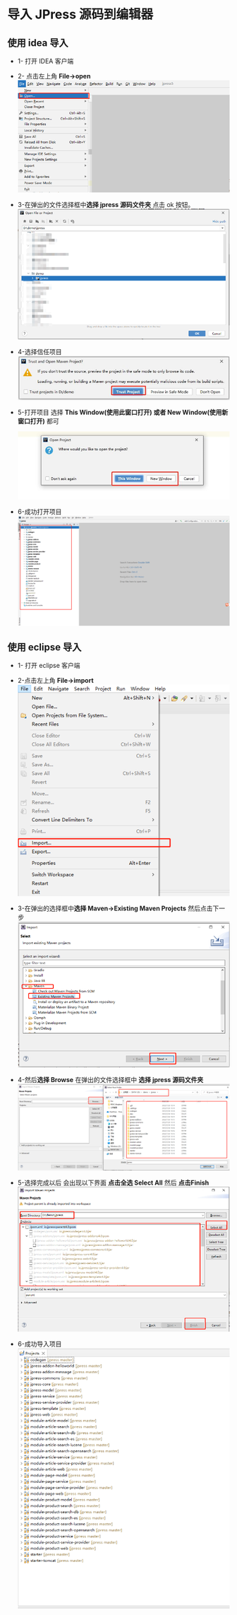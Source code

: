 # 导入 JPress 源码到编辑器

## 使用 idea 导入

* 1- 打开 IDEA 客户端
* 2- 点击左上角 **File->open**
![img.png](../commons/img/idea/idea_1.png)
  
* 3-在弹出的文件选择框中**选择 jpress 源码文件夹** 点击 ok 按钮。
![img.png](../commons/img/idea/idea_2.png)
  
* 4-选择信任项目
![img.png](../commons/img/idea/idea_3.png)
  
* 5-打开项目 选择 **This Window(使用此窗口打开) 或者 New Window(使用新窗口打开)** 都可

   ![img.png](../commons/img/idea/idea_4.png)
  
* 6-成功打开项目
![img.png](../commons/img/idea/idea_5.png)
  
## 使用 eclipse 导入
* 1- 打开 eclipse 客户端
* 2-点击左上角 **File->import**
![img.png](../commons/img/eclipse/eclipse_1.png)
  
* 3-在弹出的选择框中**选择 Maven->Existing Maven Projects** 然后点击下一步
![img.png](../commons/img/eclipse/eclipse_2.png)
  
* 4-然后**选择 Browse** 在弹出的文件选择框中 **选择 jpress 源码文件夹** 
![img.png](../commons/img/eclipse/eclipse_3.png)
  
* 5-选择完成以后 会出现以下界面 **点击全选 Select All**  然后 **点击Finish** 
![img.png](../commons/img/eclipse/eclipse_4.png)
  
* 6-成功导入项目
![img.png](../commons/img/eclipse/eclipse_5.png)